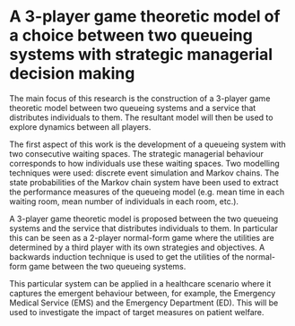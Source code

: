 # A 3-player game theoretic model of a choice between two queueing systems with strategic managerial decision making

The main focus of this research is the construction of a 3-player game 
theoretic model between two queueing systems and a service that distributes 
individuals to them. 
The resultant model will then be used to explore dynamics between all 
players.

The first aspect of this work is the development of a queueing system
with two consecutive waiting spaces. 
The strategic managerial behaviour corresponds to how individuals use these 
waiting spaces.
Two modelling techniques were used: discrete event simulation and Markov chains. 
The state probabilities of the Markov chain system have been used to extract
the performance measures of the queueing model (e.g. mean time in each waiting 
room, mean number of individuals in each room, etc.).

A 3-player game theoretic model is proposed between the two queueing systems and 
the service that distributes individuals to them. 
In particular this can be seen as a 2-player normal-form game where the 
utilities are determined by a third player with its own strategies and 
objectives. 
A backwards induction technique is used to get the utilities of the normal-form 
game between the two queueing systems.

This particular system can be applied in a healthcare scenario where it captures 
the emergent behaviour between, for example, the Emergency Medical Service (EMS) 
and the Emergency Department (ED). 
This will be used to investigate the impact of target measures on patient 
welfare.


